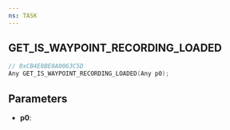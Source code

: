 ```yaml
---
ns: TASK
---
```

## GET_IS_WAYPOINT_RECORDING_LOADED

```c
// 0xCB4E8BE8A0063C5D
Any GET_IS_WAYPOINT_RECORDING_LOADED(Any p0);
```

## Parameters
* **p0**:
